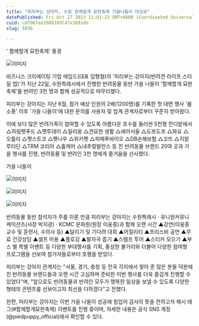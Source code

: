 ```yaml
---
title: "피리부는 강아지, 수원 함께할개 묘한축제 가을나들이 대성공"
datePublished: Fri Oct 27 2023 11:01:23 GMT+0000 (Coordinated Universal Time)
cuid: cm706fee2000109l47x389sdb
slug: 5836

---
```



' 함께할개 묘한축제' 풍경

![이미지](https://cdn.hashnode.com/res/hashnode/image/upload/v1739259874044/8f3d64a3-1ea9-46c1-8f63-8f1c40857249.jpeg)

비즈니스 크리에이팅 기업 에임드(대표 임형철)의 '피리부는 강아지(반려견 라이프 스타일 앱)'가 지난 22일, 수원특례시에서 진행한 반려동물 동반 가을 나들이 '함께할개 묘한 축제'를 반려인 3천 명과 함께 성공적으로 마무리했다.

피리부는 강아지는 지난 6월, 참가 예상 인원의 2배(1200명)를 기록한 첫 대면 행사 '봄 소풍' 이후 '가을 나들이'에 대한 문의를 사용자 및 업계 관계자로부터 꾸준히 받아왔다.

이에 보다 많은 반려가족이 참여할 수 있도록 아름다운 호수를 둘러싼 5천평 잔디밭에서 △하림펫푸드 △펫투데이 △밀리옹 △견묘한 생활 △에어서울 △도프도프 △와요 △오틀리 △펫스트코 △펫나우 △위키펫 △피메푸바이오 △DB손해보험 △꼬뜨 △히알루티딘 △TRM 코리아 △홀케어 △내추럴발란스 등 친 반려동물 브랜드 20여 곳과 가을 행사를 진행, 반려동물 및 반려인 3천 명에게 즐거움을 선사했다.

가을 나들이

![이미지](https://cdn.hashnode.com/res/hashnode/image/upload/v1739259876582/ec260c91-c5e5-4627-8962-69ea740a27c0.jpeg)

![이미지](https://cdn.hashnode.com/res/hashnode/image/upload/v1739259878760/3ebd64b6-12f3-4802-8cd9-f6090be5e8e4.jpeg)

![이미지](https://cdn.hashnode.com/res/hashnode/image/upload/v1739259880971/612e7526-9804-4379-9e3e-4fdae01fd2f3.jpeg)

반려동물 동반 참석자가 주를 이룬 만큼 피리부는 강아지는 수원특례시 · 유니원커뮤니케이션즈(사장 박지광) · KCMC 문화원(원장 이웅종)과 함께 오랜 시간 ▲강연(이웅종 교수 및 훈련사, 수의사 등) ▲달리기 및 기다려 대회 ▲어질리티 ▲프리스비 공연 ▲무료 건강상담 ▲셀프 미용 ▲플로깅 ▲발자국 줍기 ▲스탬프 투어 ▲스티커 모으기 ▲부스 별 특별 이벤트 등 다양한 부대행사를 기획, 풍성한 볼거리와 더불어 다양한 참여형 프로그램을 선보여 참가자들로부터 호평을 받았다.

피리부는 강아지 관계자는 "서울, 경기, 충청 등 전국 각지에서 찾아 준 많은 분들 덕분에 친 반려동물 브랜드들과 오랜 시간 고심하며 준비한 이번 행사를 더욱 즐겁게 진행할 수 있었다"며, "앞으로도 반려동물과 반려인 모두가 행복한 일상을 보낼 수 있도록 다양한 형태의 콘텐츠를 선보이고자 최선을 다하겠다"고 전했다.

한편, 피리부는 강아지는 이번 가을 나들이 성공에 힘입어 감사의 뜻을 전하고자 해시 태그(#함께할개묘한축제) 이벤트를 진행 중이며, 자세한 내용은 공식 SNS 계정(@piedpuppy_official)에서 확인할 수 있다.